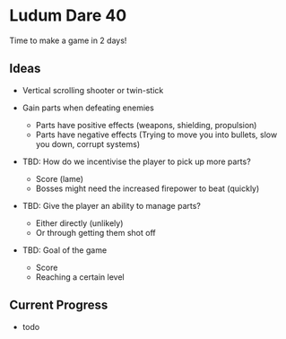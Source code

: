 Ludum Dare 40
=============

Time to make a game in 2 days!

Ideas
-----

* Vertical scrolling shooter or twin-stick
* Gain parts when defeating enemies
  * Parts have positive effects (weapons, shielding, propulsion)
  * Parts have negative effects (Trying to move you into bullets, slow you down, corrupt systems)

* TBD: How do we incentivise the player to pick up more parts?
  * Score (lame)
  * Bosses might need the increased firepower to beat (quickly)

* TBD: Give the player an ability to manage parts?
  * Either directly (unlikely)
  * Or through getting them shot off

* TBD: Goal of the game
  * Score
  * Reaching a certain level

Current Progress
----------------

* todo
